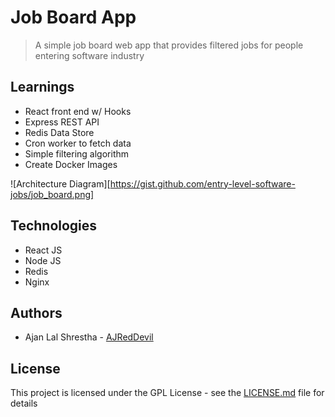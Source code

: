 # Job Board App

> A simple job board web app that provides filtered jobs for people entering software industry

## Learnings

- React front end w/ Hooks
- Express REST API
- Redis Data Store
- Cron worker to fetch data
- Simple filtering algorithm
- Create Docker Images

![Architecture Diagram][https://gist.github.com/entry-level-software-jobs/job_board.png]

## Technologies

- React JS
- Node JS
- Redis
- Nginx

## Authors

- Ajan Lal Shrestha - [AJRedDevil](https://github.com/AJRedDevil)

## License

This project is licensed under the GPL License - see the [LICENSE.md](https://gist.github.com/entry-level-software-jobs/LICENSE.md) file for details
